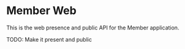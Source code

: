 # Member Web

This is the web presence and public API for the Member application.

TODO: Make it present and public
